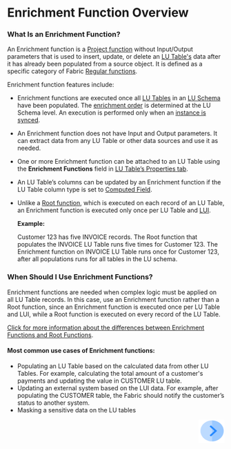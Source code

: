 # Enrichment Function Overview

### What Is an Enrichment Function? 

An Enrichment function is a [Project function](/articles/07_table_population/08_project_functions.md) without Input/Output parameters that is used to insert, update, or delete an [LU Table's](/articles/06_LU_tables/01_LU_tables_overview.md) data after it has already been populated from a source object. It is defined as a specific category of Fabric [Regular functions](/articles/07_table_population/08_project_functions.md).

Enrichment function features include:

- Enrichment functions are executed once all [LU Tables](/articles/06_LU_tables/01_LU_tables_overview.md) in an [LU Schema](/articles/03_logical_units/03_LU_schema_window.md) have been populated. The [enrichment order](/articles/03_logical_units/14_edit%20enrichment%20order.md#edit-enrichment-order) is determined at the LU Schema level. An execution is performed only when an [instance is synced](/articles/14_sync_LU_instance/01_sync_LUI_overview.md).

- An Enrichment function does not have Input and Output parameters. It can extract data from any LU Table or other data sources and use it as needed.

- One or more Enrichment function can be attached to an LU Table using the **Enrichment Functions** field in [LU Table’s Properties tab](/articles/06_LU_tables/04_table_properties.md#enrichment-functions). 

- An LU Table’s columns can be updated by an Enrichment function if the LU Table column type is set to [Computed Field](/articles/06_LU_tables/02_create_an_LU_table.md#column-type).

- Unlike a [Root function](/articles/07_table_population/11_1_creating_or_editing_a_root_function.md), which is executed on each record of an LU Table, an Enrichment function is executed only once per LU Table and [LUI](/articles/01_fabric_overview/02_fabric_glossary.md#lui). 

  **Example:**

  Customer 123 has five INVOICE records. The Root function that populates the INVOICE LU Table runs five times for Customer 123. The Enrichment function on INVOICE LU Table runs once for Customer 123, after all populations runs for all tables in the LU schema.

### When Should I Use Enrichment Functions?

Enrichment functions are needed when complex logic must be applied on all LU Table records. In this case, use an Enrichment function rather than a Root function, since an Enrichment function is executed once per LU Table and LUI, while a Root function is executed on every record of the LU Table.

[Click for more information about the differences between Enrichment Functions and Root Functions](/articles/10_enrichment_function/02_enrichment_vs_root_func_comparison_analysis.md).

#### Most common use cases of Enrichment functions:

- Populating an LU Table based on the calculated data from other LU Tables. For example, calculating the total amount of a customer's payments and updating the value in CUSTOMER LU table.
- Updating an external system based on the LUI data. For example, after populating the CUSTOMER table, the Fabric should notify the customer’s status to another system. 
- Masking a sensitive data on the LU tables



[<img align="right" width="60" height="54" src="/articles/images/Next.png">](/articles/10_enrichment_function/02_enrichment_vs_root_func_comparison_analysis.md)

 

 
